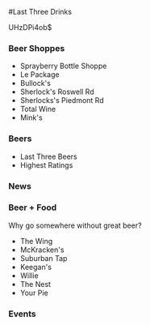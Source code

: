 #Last Three Drinks


UHzDPi4ob$
### Beer Shoppes
* Sprayberry Bottle Shoppe
* Le Package
* Bullock's
* Sherlock's Roswell Rd
* Sherlocks's Piedmont Rd
* Total Wine
* Mink's 

### Beers
* Last Three Beers
* Highest Ratings


### News

### Beer + Food
Why go somewhere without great beer?

* The Wing
* McKracken's
* Suburban Tap
* Keegan's
* Willie
* The Nest
* Your Pie

### Events

